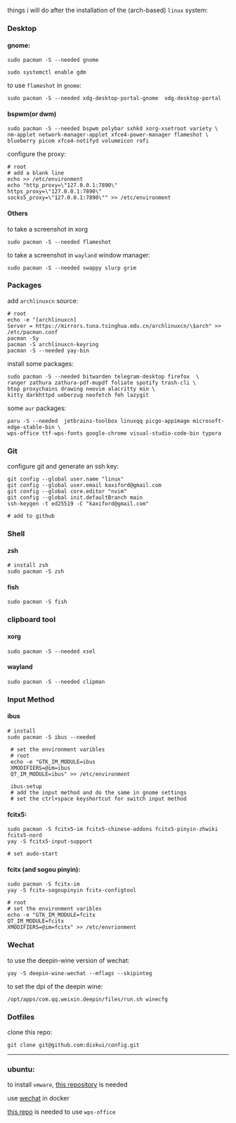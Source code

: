 
things i will do after the installation of the (arch-based) `linux` system:

### Desktop

#### gnome:
```shell
sudo pacman -S --needed gnome 

sudo systemctl enable gdm
```

to use `flameshot` in `gnome`:

```shell
sudo pacman -S --needed xdg-desktop-portal-gnome  xdg-desktop-portal 
```

#### bspwm(or dwm)
```shell
sudo pacman -S --needed bspwm polybar sxhkd xorg-xsetroot variety \ 
nm-applet network-manager-applet xfce4-power-manager flameshot \ 
blueberry picom xfce4-notifyd volumeicon rofi 
```

configure the proxy:

```shell
# root
# add a blank line
echo >> /etc/environment
echo "http_proxy=\"127.0.0.1:7890\"
https_proxy=\"127.0.0.1:7890\"
socks5_proxy=\"127.0.0.1:7890\"" >> /etc/environment
```

#### Others

to take a screenshot in xorg 
```shell
sudo pacman -S --needed flameshot
```

to take a screenshot in `wayland` window manager:
```shell
sudo pacman -S --needed swappy slurp grim 
```

### Packages

add `archlinuxcn` source:
```shell
# root
echo -e "[archlinuxcn]
Server = https://mirrors.tuna.tsinghua.edu.cn/archlinuxcn/\$arch" >> /etc/pacman.conf
pacman -Sy
pacman -S archlinuxcn-keyring
pacman -S --needed yay-bin 
```

install some packages:

```shell
sudo pacman -S --needed bitwarden telegram-desktop firefox  \
ranger zathura zathura-pdf-mupdf foliate spotify trash-cli \
btop proxychains drawing neovim alacritty min \
kitty darkhttpd ueberzug neofetch feh lazygit 
```

some `aur` packages:

```shell
paru -S --needed  jetbrains-toolbox linuxqq picgo-appimage microsoft-edge-stable-bin \
wps-office ttf-wps-fonts google-chrome visual-studio-code-bin typora
```

### Git
configure git and generate an ssh key:

```shell
git config --global user.name "linux"
git config --global user.email kaxiford@gmail.com
git config --global core.editor "nvim"
git config --global init.defaultBranch main
ssh-keygen -t ed25519 -C "kaxiford@gmail.com"

# add to github
```
### Shell
#### zsh
```shell
# install zsh
sudo pacman -S zsh
```
#### fish
```shell
sudo pacman -S fish
```

### clipboard tool
#### xorg
```
sudo pacman -S --needed xsel
```

#### wayland
```
sudo pacman -S --needed clipman
```

### Input Method
#### ibus

```shell
# install
sudo pacman -S ibus --needed

 # set the environment varibles
 # root
 echo -e "GTK_IM_MODULE=ibus
 XMODIFIERS=@im=ibus
 QT_IM_MODULE=ibus" >> /etc/environment
 
 ibus-setup
 # add the input method and do the same in gnome settings
 # set the ctrl+space keyshortcut for switch input method
```

#### fcitx5:

```shell
sudo pacman -S fcitx5-im fcitx5-chinese-addons fcitx5-pinyin-zhwiki fcitx5-nord
yay -S fcitx5-input-support

# set audo-start
```

#### fcitx (and sogou pinyin):

```shell
sudo pacman -S fcitx-im
yay -S fcitx-sogoupinyin fcitx-configtool

# root
# set the environment varibles
echo -e "GTK_IM_MODULE=fcitx
QT_IM_MODULE=fcitx
XMODIFIERS=@im=fcitx" >> /etc/envrionment
```

### Wechat
to use the deepin-wine version of wechat:
```
yay -S deepin-wine-wechat --mflags --skipinteg
```
to set the dpi of the deepin wine:

```shell
/opt/apps/com.qq.weixin.deepin/files/run.sh winecfg
```

### Dotfiles
clone this repo:
```shell 
git clone git@github.com:diskui/config.git
```

----

### ubuntu:

to install `vmware`, [this repository](https://github.com/mkubecek/vmware-host-modules) is needed

use [wechat](https://github.com/huan/docker-wechat) in docker 

[this repo](https://github.com/BannedPatriot/ttf-wps-fonts) is needed to use `wps-office`
